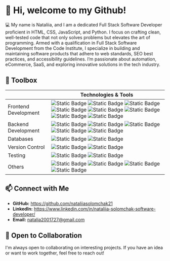 # 👋 Hi, welcome to my Github!

💻 My name is Nataliia, and I am a dedicated Full Stack Software Developer proficient in HTML, CSS, JavaScript, and Python. I focus on crafting clean, well-tested code that not only solves problems but elevates the art of programming. Armed with a qualification in Full Stack Software Development from the Code Institute, I specialize in building and maintaining software products that adhere to web standards, SEO best practices, and accessibility guidelines. I’m passionate about automation, eCommerce, SaaS, and exploring innovative solutions in the tech industry. 

## 🔧 Toolbox

|              | Technologies & Tools                                                                                                |
|-----------------------|---------------------------------------------------------------------------------------------------------------|
| Frontend Development | ![Static Badge](https://img.shields.io/badge/HTML-red) ![Static Badge](https://img.shields.io/badge/CSS-blue) ![Static Badge](https://img.shields.io/badge/JavaScript-orange) ![Static Badge](https://img.shields.io/badge/React-blue) ![Static Badge](https://img.shields.io/badge/NextJS-black) ![Static Badge](https://img.shields.io/badge/jQuery-plum) ![Static Badge](https://img.shields.io/badge/Bootstrap-brown) ![Static Badge](https://img.shields.io/badge/Tailwind-navy) |
| Backend Development  | ![Static Badge](https://img.shields.io/badge/Python-darkgreen) ![Static Badge](https://img.shields.io/badge/Django-grey) ![Static Badge](https://img.shields.io/badge/Flask-olivegreen) ![Static Badge](https://img.shields.io/badge/Node.js-white) ![Static Badge](https://img.shields.io/badge/Express.js-grey) |
| Databases            | ![Static Badge](https://img.shields.io/badge/PostgreSQL-purple) ![Static Badge](https://img.shields.io/badge/MongoDB-olive)                                                  |
| Version Control      | ![Static Badge](https://img.shields.io/badge/Git-tomato) ![Static Badge](https://img.shields.io/badge/GitHub-darkviolet)                                                    |
| Testing              | ![Static Badge](https://img.shields.io/badge/Jest-red) ![Static Badge](https://img.shields.io/badge/Postman-brown)                                                       |
| Others               | ![Static Badge](https://img.shields.io/badge/Figma-pink) ![Static Badge](https://img.shields.io/badge/Agile-navy) ![Static Badge](https://img.shields.io/badge/Heroku-orchid) ![Static Badge](https://img.shields.io/badge/Vercel-black)                                                  |

## 📫 Connect with Me

- **GitHub:** https://github.com/nataliiasolomchak21
- **LinkedIn:** https://www.linkedin.com/in/nataliia-solomchak-software-developer/
- **Email:** natalia2001727@gmail.com

## 🤝 Open to Collaboration

I'm always open to collaborating on interesting projects. If you have an idea or want to work together, feel free to reach out!
